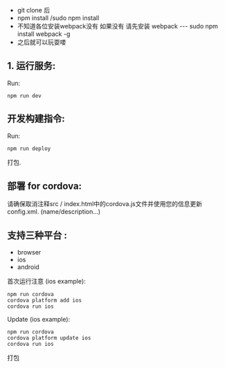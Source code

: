 - git clone 后
- npm install /sudo npm install
- 不知道各位安装webpack没有 如果没有 请先安装 webpack --- sudo npm install webpack -g 
- 之后就可以玩耍喽

## 1. 运行服务:

Run:

```npm run dev```

## 开发构建指令:

Run:

```npm run deploy```

打包.

## 部署 for cordova:
请确保取消注释src / index.html中的cordova.js文件并使用您的信息更新config.xml. (name/description...)


## 支持三种平台 : 
- browser
- ios
- android

首次运行注意 (ios example):

```
npm run cordova
cordova platform add ios
cordova run ios
```

Update (ios example):

```
npm run cordova
cordova platform update ios
cordova run ios
```

打包